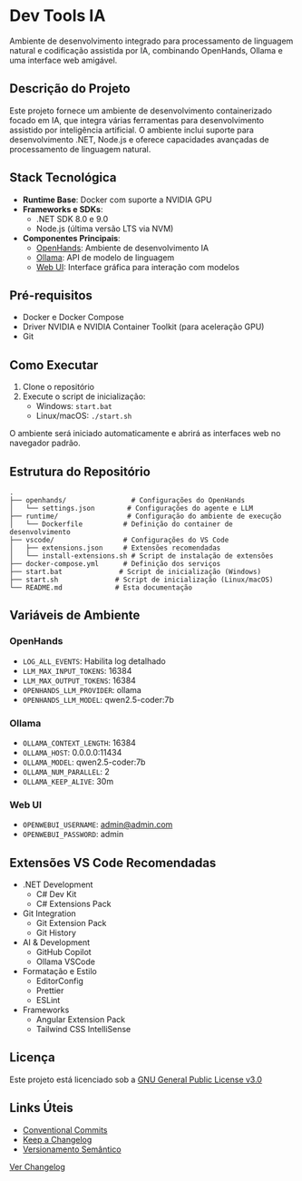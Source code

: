 # Dev Tools IA

Ambiente de desenvolvimento integrado para processamento de linguagem natural e codificação assistida por IA, combinando OpenHands, Ollama e uma interface web amigável.

## Descrição do Projeto

Este projeto fornece um ambiente de desenvolvimento containerizado focado em IA, que integra várias ferramentas para desenvolvimento assistido por inteligência artificial. O ambiente inclui suporte para desenvolvimento .NET, Node.js e oferece capacidades avançadas de processamento de linguagem natural.

## Stack Tecnológica

- **Runtime Base**: Docker com suporte a NVIDIA GPU
- **Frameworks e SDKs**:
  - .NET SDK 8.0 e 9.0
  - Node.js (última versão LTS via NVM)
- **Componentes Principais**:
  - [OpenHands](http://localhost:3000): Ambiente de desenvolvimento IA
  - [Ollama](http://localhost:11434): API de modelo de linguagem
  - [Web UI](http://localhost:8080): Interface gráfica para interação com modelos

## Pré-requisitos

- Docker e Docker Compose
- Driver NVIDIA e NVIDIA Container Toolkit (para aceleração GPU)
- Git

## Como Executar

1. Clone o repositório
2. Execute o script de inicialização:
   - Windows: `start.bat`
   - Linux/macOS: `./start.sh`

O ambiente será iniciado automaticamente e abrirá as interfaces web no navegador padrão.

## Estrutura do Repositório

```
.
├── openhands/                # Configurações do OpenHands
│   └── settings.json        # Configurações do agente e LLM
├── runtime/                 # Configuração do ambiente de execução
│   └── Dockerfile          # Definição do container de desenvolvimento
├── vscode/                 # Configurações do VS Code
│   ├── extensions.json     # Extensões recomendadas
│   └── install-extensions.sh # Script de instalação de extensões
├── docker-compose.yml      # Definição dos serviços
├── start.bat              # Script de inicialização (Windows)
├── start.sh              # Script de inicialização (Linux/macOS)
└── README.md             # Esta documentação
```

## Variáveis de Ambiente

### OpenHands
- `LOG_ALL_EVENTS`: Habilita log detalhado
- `LLM_MAX_INPUT_TOKENS`: 16384
- `LLM_MAX_OUTPUT_TOKENS`: 16384
- `OPENHANDS_LLM_PROVIDER`: ollama
- `OPENHANDS_LLM_MODEL`: qwen2.5-coder:7b

### Ollama
- `OLLAMA_CONTEXT_LENGTH`: 16384
- `OLLAMA_HOST`: 0.0.0.0:11434
- `OLLAMA_MODEL`: qwen2.5-coder:7b
- `OLLAMA_NUM_PARALLEL`: 2
- `OLLAMA_KEEP_ALIVE`: 30m

### Web UI
- `OPENWEBUI_USERNAME`: admin@admin.com
- `OPENWEBUI_PASSWORD`: admin

## Extensões VS Code Recomendadas

- .NET Development
  - C# Dev Kit
  - C# Extensions Pack
- Git Integration
  - Git Extension Pack
  - Git History
- AI & Development
  - GitHub Copilot
  - Ollama VSCode
- Formatação e Estilo
  - EditorConfig
  - Prettier
  - ESLint
- Frameworks
  - Angular Extension Pack
  - Tailwind CSS IntelliSense

## Licença

Este projeto está licenciado sob a [GNU General Public License v3.0](LICENSE)

## Links Úteis

- [Conventional Commits](https://www.conventionalcommits.org/pt-br/v1.0.0/)
- [Keep a Changelog](https://keepachangelog.com/pt-BR/1.1.0/)
- [Versionamento Semântico](https://semver.org/lang/pt-BR/)

[Ver Changelog](CHANGELOG.md)
